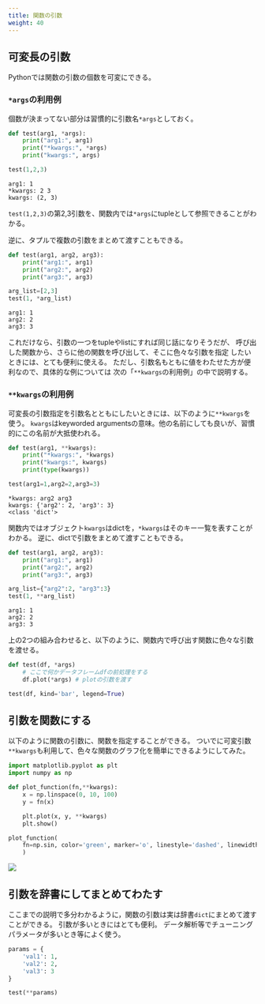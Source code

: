 ```yaml
---
title: 関数の引数
weight: 40
---
```


## 可変長の引数

Pythonでは関数の引数の個数を可変にできる。

### `*args`の利用例

個数が決まってない部分は習慣的に引数名`*args`としておく。


```python
def test(arg1, *args):
    print("arg1:", arg1)
    print("*kwargs:", *args)
    print("kwargs:", args)

test(1,2,3)
```
```
arg1: 1
*kwargs: 2 3
kwargs: (2, 3)
```
`test(1,2,3)`の第2,3引数を、関数内では`*args`にtupleとして参照できることがわかる。

逆に、タプルで複数の引数をまとめて渡すこともできる。
```python
def test(arg1, arg2, arg3):
    print("arg1:", arg1)
    print("arg2:", arg2)
    print("arg3:", arg3)

arg_list=[2,3]
test(1, *arg_list)
```
```
arg1: 1
arg2: 2
arg3: 3
```

これだけなら、引数の一つをtupleやlistにすれば同じ話になりそうだが、
呼び出した関数から、さらに他の関数を呼び出して、そこに色々な引数を指定
したいときには、とても便利に使える。
ただし、引数名もともに値をわたせた方が便利なので、具体的な例については
次の「`**kwargs`の利用例」の中で説明する。

### `**kwargs`の利用例


可変長の引数指定を引数名とともにしたいときには、以下のように`**kwargs`を使う。
`kwargs`はkeyworded argumentsの意味。他の名前にしても良いが、習慣的にこの名前が大抵使われる。

```python
def test(arg1, **kwargs):
    print("*kwargs:", *kwargs)
    print("kwargs:", kwargs)
    print(type(kwargs))

test(arg1=1,arg2=2,arg3=3)
```
```
*kwargs: arg2 arg3
kwargs: {'arg2': 2, 'arg3': 3}
<class 'dict'>
```

関数内ではオブジェクト`kwargs`はdictを，`*kwargs`はそのキー一覧を表すことがわかる。
逆に、dictで引数をまとめて渡すこともできる。

```python
def test(arg1, arg2, arg3):
    print("arg1:", arg1)
    print("arg2:", arg2)
    print("arg3:", arg3)

arg_list={"arg2":2, "arg3":3}
test(1, **arg_list)
```
```
arg1: 1
arg2: 2
arg3: 3
```

上の2つの組み合わせると、以下のように、関数内で呼び出す関数に色々な引数を渡せる。
```python
def test(df, *args)
    # ここで何かデータフレームdfの前処理をする
    df.plot(*args) # plotの引数を渡す

test(df, kind='bar', legend=True)
```

## 引数を関数にする

以下のように関数の引数に、関数を指定することができる。
ついでに可変引数`**kwargs`も利用して、色々な関数のグラフ化を簡単にできるようにしてみた。

```python
import matplotlib.pyplot as plt
import numpy as np

def plot_function(fn,**kwargs):
    x = np.linspace(0, 10, 100)
    y = fn(x)

    plt.plot(x, y, **kwargs)
    plt.show()

plot_function(
    fn=np.sin, color='green', marker='o', linestyle='dashed', linewidth=2, markersize=2
    )
```
![](images/function-plot)

## 引数を辞書にしてまとめてわたす

ここまでの説明で多分わかるように，関数の引数は実は辞書`dict`にまとめて渡すことができる。
引数が多いときにはとても便利。
データ解析等でチューニングパラメータが多いとき等によく使う。

```python
params = {
    'val1': 1,
    'val2': 2, 
    'val3': 3
}

test(**params)
```

